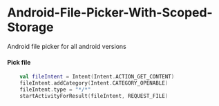 # Android-File-Picker-With-Scoped-Storage
Android file picker for all android versions


#### Pick file
```kotlin
    val fileIntent = Intent(Intent.ACTION_GET_CONTENT)
    fileIntent.addCategory(Intent.CATEGORY_OPENABLE)
    fileIntent.type = "*/*"
    startActivityForResult(fileIntent, REQUEST_FILE)
```